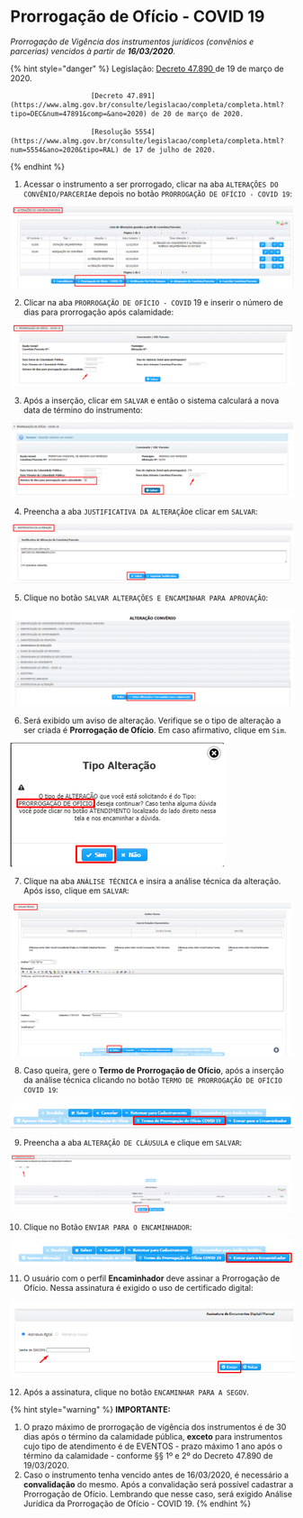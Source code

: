 # Prorrogação de Ofício - COVID 19

_Prorrogação de Vigência dos instrumentos jurídicos \(convênios e parcerias\) vencidos à partir de **16/03/2020**._

{% hint style="danger" %}
Legislação: [Decreto 47.890 ](https://www.almg.gov.br/consulte/legislacao/completa/completa.html?tipo=DEC&num=47890&comp=&ano=2020)de 19 de março de 2020.

                        [Decreto 47.891](https://www.almg.gov.br/consulte/legislacao/completa/completa.html?tipo=DEC&num=47891&comp=&ano=2020) de 20 de março de 2020.

                        [Resolução 5554](https://www.almg.gov.br/consulte/legislacao/completa/completa.html?num=5554&ano=2020&tipo=RAL) de 17 de julho de 2020.     
{% endhint %}

1. Acessar o instrumento a ser prorrogado, clicar na aba `ALTERAÇÕES DO CONVÊNIO/PARCERIA`e depois no botão `PRORROGAÇÃO DE OFÍCIO - COVID 19`:

![](../../.gitbook/assets/image%20%28358%29.png)

2. Clicar na aba `PRORROGAÇÃO DE OFÍCIO - COVID` 19  e inserir o número de dias para prorrogação após calamidade:

![](../../.gitbook/assets/image%20%28343%29.png)

3. Após a inserção, clicar em `SALVAR` e então o sistema calculará a nova data de término do instrumento:

![](../../.gitbook/assets/image%20%28353%29.png)

4. Preencha a aba `JUSTIFICATIVA DA ALTERAÇÃO`e clicar em `SALVAR`:

![](../../.gitbook/assets/image%20%28359%29.png)

5. Clique no botão `SALVAR ALTERAÇÕES E ENCAMINHAR PARA APROVAÇÃO`:

![](../../.gitbook/assets/image%20%28344%29.png)

6. Será exibido um aviso de alteração. Verifique se o tipo de alteração a ser criada é **Prorrogação de Ofício**. Em caso afirmativo, clique em `Sim`.

![](../../.gitbook/assets/image%20%28360%29.png)

7. Clique na aba `ANÁLISE TÉCNICA` e insira a análise técnica da alteração. Após isso, clique em `SALVAR`:

![](../../.gitbook/assets/image%20%28346%29.png)

8. Caso queira, gere o **Termo de Prorrogação de Ofício**, após a inserção da análise técnica clicando no botão `TERMO DE PRORROGAÇÃO DE OFÍCIO COVID 19`:

![](../../.gitbook/assets/image%20%28348%29.png)

9. Preencha a aba `ALTERAÇÃO DE CLÁUSULA` e clique em `SALVAR`:

![](../../.gitbook/assets/image%20%28349%29.png)

10. Clique no Botão `ENVIAR PARA O ENCAMINHADOR`:

![](../../.gitbook/assets/image%20%28342%29.png)

11. O usuário com o perfil **Encaminhador** deve assinar a Prorrogação de Ofício. Nessa assinatura é exigido o uso de certificado digital:

![](../../.gitbook/assets/image%20%28356%29.png)

12. Após a assinatura, clique no botão `ENCAMINHAR PARA A SEGOV`.



{% hint style="warning" %}
**IMPORTANTE:**

1. O prazo máximo de prorrogação de vigência dos instrumentos é de 30 dias após o término da calamidade pública, **exceto** para instrumentos cujo tipo de atendimento é de EVENTOS - prazo máximo 1 ano após o término da calamidade - conforme §§ 1º e  2º do Decreto 47.890 de 19/03/2020.
2. Caso o instrumento tenha vencido antes de 16/03/2020, é necessário a **convalidação** do mesmo. Após a convalidação será possível cadastrar a Prorrogação de Ofício. Lembrando que nesse caso, será exigido Análise Jurídica da Prorrogação de Ofício - COVID 19.
{% endhint %}

